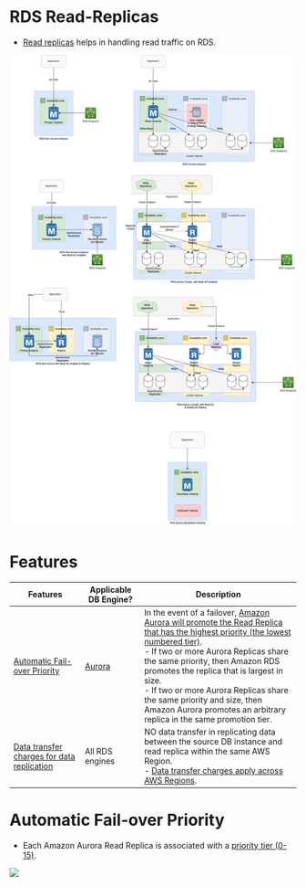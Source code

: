 # RDS Read-Replicas
- [Read replicas](https://aws.amazon.com/rds/features/read-replicas/) helps in handling read traffic on RDS.

![img.png](assests/Multi-AZ/RDS-Multi-AZ-Replica.drawio.png)

# Features

| Features                                                                                                        | Applicable DB Engine?            | Description                                                                                                                                                                                                                                                                                                                                                                                                                                                                                          |
|-----------------------------------------------------------------------------------------------------------------|----------------------------------|------------------------------------------------------------------------------------------------------------------------------------------------------------------------------------------------------------------------------------------------------------------------------------------------------------------------------------------------------------------------------------------------------------------------------------------------------------------------------------------------------|
| [Automatic Fail-over Priority](https://aws.amazon.com/blogs/aws/additional-failover-control-for-amazon-aurora/) | [Aurora](AmazonAurora/Readme.md) | In the event of a failover, [Amazon Aurora will promote the Read Replica that has the highest priority (the lowest numbered tier)](https://aws.amazon.com/blogs/aws/additional-failover-control-for-amazon-aurora/).<br/>- If two or more Aurora Replicas share the same priority, then Amazon RDS promotes the replica that is largest in size.<br/>- If two or more Aurora Replicas share the same priority and size, then Amazon Aurora promotes an arbitrary replica in the same promotion tier. |
| [Data transfer charges for data replication](https://aws.amazon.com/rds/faqs/)                                                                      | All RDS engines                  | NO data transfer in replicating data between the source DB instance and read replica within the same AWS Region.<br/>- [Data transfer charges apply across AWS Regions](https://aws.amazon.com/rds/faqs/).                                                                                                                                                                                                                                                                                           |

# Automatic Fail-over Priority
- Each Amazon Aurora Read Replica is associated with a [priority tier (0-15)](https://aws.amazon.com/blogs/aws/additional-failover-control-for-amazon-aurora/).

![](https://media.amazonwebservices.com/blog/2016/aurora_set_failover_priority_1.png)
